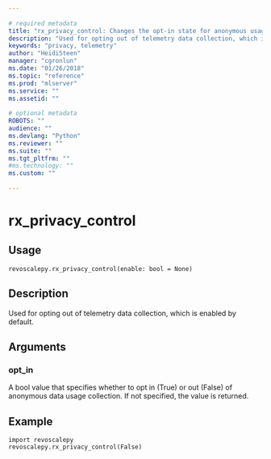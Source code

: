 ```yaml
--- 
 
# required metadata 
title: "rx_privacy_control: Changes the opt-in state for anonymous usage collection (revoscalepy)" 
description: "Used for opting out of telemetry data collection, which is enabled by default." 
keywords: "privacy, telemetry" 
author: "HeidiSteen" 
manager: "cgronlun" 
ms.date: "01/26/2018" 
ms.topic: "reference" 
ms.prod: "mlserver" 
ms.service: "" 
ms.assetid: "" 
 
# optional metadata 
ROBOTS: "" 
audience: "" 
ms.devlang: "Python" 
ms.reviewer: "" 
ms.suite: "" 
ms.tgt_pltfrm: "" 
#ms.technology: "" 
ms.custom: "" 
 
---
```


# rx_privacy_control


 


## Usage



```
revoscalepy.rx_privacy_control(enable: bool = None)
```





## Description

Used for opting out of telemetry data collection, which is enabled by default.


## Arguments


### opt_in

A bool value that specifies whether to opt in (True) or out (False) of anonymous data usage collection.
If not specified, the value is returned.


## Example



```
import revoscalepy
revoscalepy.rx_privacy_control(False)
```

